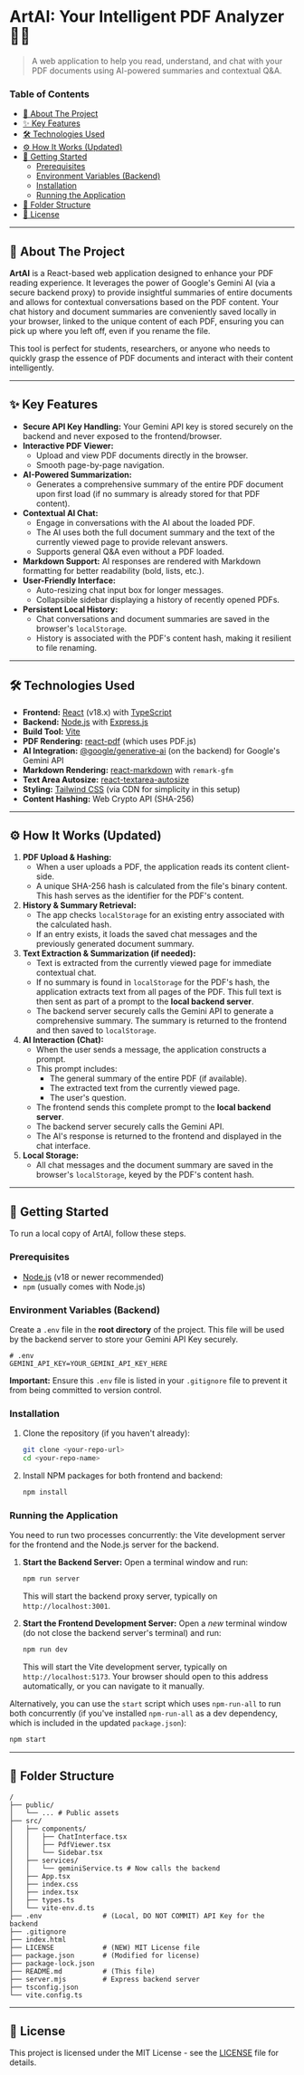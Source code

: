 # ArtAI: Your Intelligent PDF Analyzer 📄🧠

> A web application to help you read, understand, and chat with your PDF documents using AI-powered summaries and contextual Q&A.

### Table of Contents

* [📖 About The Project](#-about-the-project)
* [✨ Key Features](#-key-features)
* [🛠️ Technologies Used](#️-technologies-used)
* [⚙️ How It Works (Updated)](#️-how-it-works-updated)
* [🚀 Getting Started](#-getting-started)
  * [Prerequisites](#prerequisites)
  * [Environment Variables (Backend)](#environment-variables-backend)
  * [Installation](#installation)
  * [Running the Application](#running-the-application)
* [📂 Folder Structure](#-folder-structure)
* [📜 License](#-license)

---

## 📖 About The Project

**ArtAI** is a React-based web application designed to enhance your PDF reading experience. It leverages the power of Google's Gemini AI (via a secure backend proxy) to provide insightful summaries of entire documents and allows for contextual conversations based on the PDF content. Your chat history and document summaries are conveniently saved locally in your browser, linked to the unique content of each PDF, ensuring you can pick up where you left off, even if you rename the file.

This tool is perfect for students, researchers, or anyone who needs to quickly grasp the essence of PDF documents and interact with their content intelligently.

---

## ✨ Key Features

* **Secure API Key Handling:** Your Gemini API key is stored securely on the backend and never exposed to the frontend/browser.
* **Interactive PDF Viewer:**
  * Upload and view PDF documents directly in the browser.
  * Smooth page-by-page navigation.
* **AI-Powered Summarization:**
  * Generates a comprehensive summary of the entire PDF document upon first load (if no summary is already stored for that PDF content).
* **Contextual AI Chat:**
  * Engage in conversations with the AI about the loaded PDF.
  * The AI uses both the full document summary and the text of the currently viewed page to provide relevant answers.
  * Supports general Q&A even without a PDF loaded.
* **Markdown Support:** AI responses are rendered with Markdown formatting for better readability (bold, lists, etc.).
* **User-Friendly Interface:**
  * Auto-resizing chat input box for longer messages.
  * Collapsible sidebar displaying a history of recently opened PDFs.
* **Persistent Local History:**
  * Chat conversations and document summaries are saved in the browser's `localStorage`.
  * History is associated with the PDF's content hash, making it resilient to file renaming.

---

## 🛠️ Technologies Used

* **Frontend:** [React](https://reactjs.org/) (v18.x) with [TypeScript](https://www.typescriptlang.org/)
* **Backend:** [Node.js](https://nodejs.org/) with [Express.js](https://expressjs.com/)
* **Build Tool:** [Vite](https://vitejs.dev/)
* **PDF Rendering:** [react-pdf](https://github.com/wojtekmaj/react-pdf) (which uses PDF.js)
* **AI Integration:** [@google/generative-ai](https://www.npmjs.com/package/@google/generative-ai) (on the backend) for Google's Gemini API
* **Markdown Rendering:** [react-markdown](https://github.com/remarkjs/react-markdown) with `remark-gfm`
* **Text Area Autosize:** [react-textarea-autosize](https://github.com/Andarist/react-textarea-autosize)
* **Styling:** [Tailwind CSS](https://tailwindcss.com/) (via CDN for simplicity in this setup)
* **Content Hashing:** Web Crypto API (SHA-256)

---

## ⚙️ How It Works (Updated)

1. **PDF Upload & Hashing:**
   * When a user uploads a PDF, the application reads its content client-side.
   * A unique SHA-256 hash is calculated from the file's binary content. This hash serves as the identifier for the PDF's content.
2. **History & Summary Retrieval:**
   * The app checks `localStorage` for an existing entry associated with the calculated hash.
   * If an entry exists, it loads the saved chat messages and the previously generated document summary.
3. **Text Extraction & Summarization (if needed):**
   * Text is extracted from the currently viewed page for immediate contextual chat.
   * If no summary is found in `localStorage` for the PDF's hash, the application extracts text from all pages of the PDF. This full text is then sent as part of a prompt to the **local backend server**.
   * The backend server securely calls the Gemini API to generate a comprehensive summary. The summary is returned to the frontend and then saved to `localStorage`.
4. **AI Interaction (Chat):**
   * When the user sends a message, the application constructs a prompt.
   * This prompt includes:
     * The general summary of the entire PDF (if available).
     * The extracted text from the currently viewed page.
     * The user's question.
   * The frontend sends this complete prompt to the **local backend server**.
   * The backend server securely calls the Gemini API.
   * The AI's response is returned to the frontend and displayed in the chat interface.
5. **Local Storage:**
   * All chat messages and the document summary are saved in the browser's `localStorage`, keyed by the PDF's content hash.

---

## 🚀 Getting Started

To run a local copy of ArtAI, follow these steps.

### Prerequisites

* [Node.js](https://nodejs.org/en/) (v18 or newer recommended)
* `npm` (usually comes with Node.js)

### Environment Variables (Backend)

Create a `.env` file in the **root directory** of the project. This file will be used by the backend server to store your Gemini API Key securely.

```
# .env
GEMINI_API_KEY=YOUR_GEMINI_API_KEY_HERE
```

**Important:** Ensure this `.env` file is listed in your `.gitignore` file to prevent it from being committed to version control.

### Installation

1. Clone the repository (if you haven't already):
   ```bash
   git clone <your-repo-url>
   cd <your-repo-name>
   ```

2. Install NPM packages for both frontend and backend:
   ```bash
   npm install
   ```

### Running the Application

You need to run two processes concurrently: the Vite development server for the frontend and the Node.js server for the backend.

1.  **Start the Backend Server:**
    Open a terminal window and run:
    ```bash
    npm run server
    ```
    This will start the backend proxy server, typically on `http://localhost:3001`.

2.  **Start the Frontend Development Server:**
    Open a *new* terminal window (do not close the backend server's terminal) and run:
    ```bash
    npm run dev
    ```
    This will start the Vite development server, typically on `http://localhost:5173`. Your browser should open to this address automatically, or you can navigate to it manually.

Alternatively, you can use the `start` script which uses `npm-run-all` to run both concurrently (if you've installed `npm-run-all` as a dev dependency, which is included in the updated `package.json`):
```bash
npm start
```

---

## 📂 Folder Structure

```
/
├── public/
│   └── ... # Public assets
├── src/
│   ├── components/
│   │   ├── ChatInterface.tsx
│   │   ├── PdfViewer.tsx
│   │   └── Sidebar.tsx
│   ├── services/
│   │   └── geminiService.ts # Now calls the backend
│   ├── App.tsx
│   ├── index.css
│   ├── index.tsx
│   ├── types.ts
│   └── vite-env.d.ts
├── .env               # (Local, DO NOT COMMIT) API Key for the backend
├── .gitignore
├── index.html
├── LICENSE            # (NEW) MIT License file
├── package.json       # (Modified for license)
├── package-lock.json
├── README.md          # (This file)
├── server.mjs         # Express backend server
├── tsconfig.json
└── vite.config.ts
```

---

## 📜 License

This project is licensed under the MIT License - see the [LICENSE](LICENSE.md) file for details.
